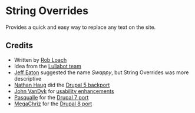 # String Overrides

Provides a quick and easy way to replace any text on the site.

## Credits

* Written by [Rob Loach](http://www.robloach.net)
* Idea from the [Lullabot team](http://www.lullabot.com/audiocast/podcast-50-drupal-tips-and-tricks)
* [Jeff Eaton](http://drupal.org/user/16496) suggested the name _Swappy_, but String Overrides was more descriptive
* [Nathan Haug](http://drupal.org/user/35821) did the [Drupal 5 backport](http://www.lullabot.com/articles/replace-any-string-drupal-5-6-without-locale-module)
* [John VanDyk](http://drupal.org/user/2375) for [usability enhancements](http://drupal.org/node/234334)
* [Pasqualle](http://drupal.org/user/80733) for the [Drupal 7 port](http://drupal.org/node/609948)
* [MegaChriz](https://www.drupal.org/u/megachriz) for the [Drupal 8 port](https://www.drupal.org/node/2236791)
